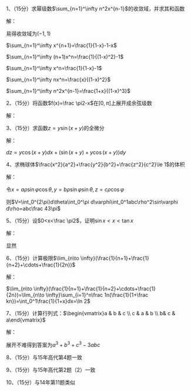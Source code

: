 1、（15分）求幂级数$\sum_{n=1}^\infty n^2x^{n-1}$的收敛域，并求其和函数

解：

易得收敛域为$(-1,1)$

$\sum_{n=1}^\infty  x^{n+1}=\frac{1}{1-x}-1-x$

$\sum_{n=1}^\infty (n+1)x^n=\frac{1}{(1-x)^2}-1$

 $\sum_{n=1}^\infty x^n=\frac{1}{1-x}-1$

$\sum_{n=1}^\infty nx^n=\frac{x}{(1-x)^2}$

$\sum_{n=1}^\infty n^2x^{n-1}=\frac{1+x}{(1-x)^3}$



2、（15分）将函数$f(x)=\frac \pi2-x$在$[0,\pi]$上展开成余弦级数

解：



3、（15分）求函数$z=y\sin(x+y)$的全微分

解：

$dz=y\cos(x+y)dx+(\sin(x+y)+y\cos(x+y))dy$



4、求椭球体$\frac{x^2}{a^2}+\frac{y^2}{b^2}+\frac{z^2}{c^2}\le 1$的体积

解：

令$x=a\rho\sin\varphi\cos\theta,y=b\rho\sin\varphi\sin\theta,z=c\rho\cos\varphi$

则$V=\int_0^{2\pi}d\theta\int_0^\pi d\varphi\int_0^1abc\rho^2\sin\varphi d\rho=abc\frac 43\pi$



5、（15分）设$0<x<\frac \pi2$，证明$\sin x< x< \tan x$

解：

显然



6、（15分）计算极限$\lim_{n\to \infty}(\frac{1}{n+1}+\frac{1}{n+2}+\cdots+\frac{1}{2n})$

解：

$\lim_{n\to \infty}(\frac{1}{n+1}+\frac{1}{n+2}+\cdots+\frac{1}{2n})=\lim_{n\to \infty}\sum_{i=1}^n\frac 1n(\frac{1}{1+\frac kn})=\int_0^1\frac{1}{1+x}dx=\ln 2$



7、（15分）计算行列式：$\begin{vmatrix}a & b & c \\ c & a & b \\ b& c & a\end{vmatrix}$

解：

展开不难得到答案为$a^3+b^3+c^3-3abc$



8、（15分）与15年高代第4题一致



9、（15分）与15年高代第2题（2）一致



10、（15分）与14年第11题类似